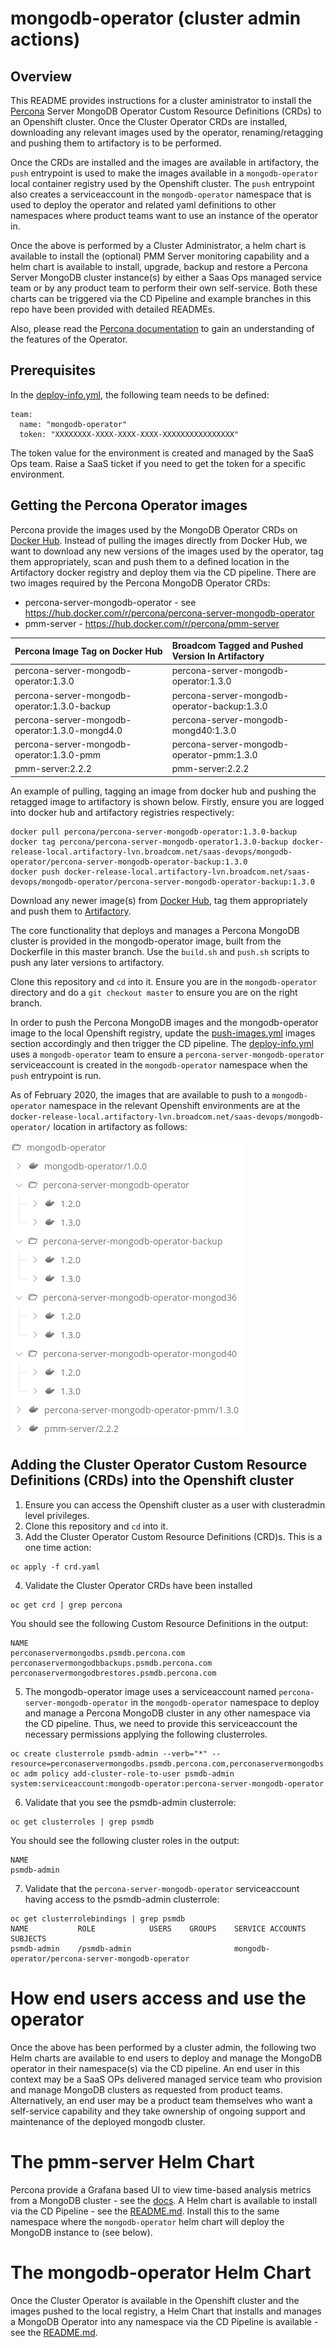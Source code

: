# mongodb-operator (cluster admin actions)

## Overview

This README provides instructions for a cluster aministrator to install the [Percona](https://github.com/percona/percona-server-mongodb-operator) Server MongoDB Operator Custom Resource Definitions (CRDs) to an Openshift cluster. Once the Cluster Operator CRDs are installed, downloading any relevant images used by the operator, renaming/retagging and pushing them to artifactory is to be performed.

Once the CRDs are installed and the images are available in artifactory, the `push` entrypoint is used to make the images available in a `mongodb-operator` local container registry used by the Openshift cluster. The `push` entrypoint also creates a serviceaccount in the `mongodb-operator` namespace that is used to deploy the operator and related yaml definitions to other namespaces where product teams want to use an instance of the operator in.

Once the above is performed by a Cluster Administrator, a helm chart is available to install the (optional) PMM Server monitoring capability and a helm chart is available to install, upgrade, backup and restore a Percona Server MongoDB cluster instance(s) by either a Saas Ops managed service team or by any product team to perform their own self-service. Both these charts can be triggered via the CD Pipeline and example branches in this repo have been provided with detailed READMEs.

Also, please read the [Percona documentation](https://www.percona.com/doc/kubernetes-operator-for-psmongodb/index.html) to gain an understanding of the features of the Operator.

## Prerequisites

In the [deploy-info.yml](./deploy-info.yml), the following team needs to be defined:

```
team:
  name: "mongodb-operator"
  token: "XXXXXXXX-XXXX-XXXX-XXXX-XXXXXXXXXXXXXXXX"
```

The token value for the environment is created and managed by the SaaS Ops team. Raise a SaaS ticket if you need to get the token for a specific environment.

## Getting the Percona Operator images

Percona provide the images used by the MongoDB Operator CRDs on [Docker Hub](https://hub.docker.com/u/percona). Instead of pulling the images directly from Docker Hub, we want to download any new versions of the images used by the operator, tag them appropriately, scan and push them to a defined location in the Artifactory docker registry and deploy them via the CD pipeline. There are two images required by the Percona MongoDB Operator CRDs:

* percona-server-mongodb-operator - see https://hub.docker.com/r/percona/percona-server-mongodb-operator
* pmm-server - https://hub.docker.com/r/percona/pmm-server

| Percona Image Tag on Docker Hub                | Broadcom Tagged and Pushed Version In Artifactory |
| :----------------------------------------------| :-------------------------------------------------|
| percona-server-mongodb-operator:1.3.0          | percona-server-mongodb-operator:1.3.0             |
| percona-server-mongodb-operator:1.3.0-backup   | percona-server-mongodb-operator-backup:1.3.0      |
| percona-server-mongodb-operator:1.3.0-mongd4.0 | percona-server-mongodb-mongd40:1.3.0              |
| percona-server-mongodb-operator:1.3.0-pmm      | percona-server-mongodb-operator-pmm:1.3.0         |
| pmm-server:2.2.2                               | pmm-server:2.2.2                                  |

An example of pulling, tagging an image from docker hub and pushing the retagged image to artifactory is shown below. Firstly, ensure you are logged into docker hub and artifactory registries respectively:

```
docker pull percona/percona-server-mongodb-operator:1.3.0-backup
docker tag percona/percona-server-mongodb-operator1.3.0-backup docker-release-local.artifactory-lvn.broadcom.net/saas-devops/mongodb-operator/percona-server-mongodb-operator-backup:1.3.0
docker push docker-release-local.artifactory-lvn.broadcom.net/saas-devops/mongodb-operator/percona-server-mongodb-operator-backup:1.3.0
```

Download any newer image(s) from [Docker Hub](https://hub.docker.com/u/percona), tag them appropriately and push them to [Artifactory](https://artifactory-lvn.broadcom.net/artifactory/docker-release-local/saas-devops/mongodb-operator).

The core functionality that deploys and manages a Percona MongoDB cluster is provided in the mongodb-operator image, built from the Dockerfile in this master branch. Use the `build.sh` and `push.sh` scripts to push any later versions to artifactory.

Clone this repository and `cd` into it. Ensure you are in the `mongodb-operator` directory and do a `git checkout master` to ensure you are on the right branch.

In order to push the Percona MongoDB images and the mongodb-operator image to the local Openshift registry, update the [push-images.yml](./push-images.yml) images section accordingly and then trigger the CD pipeline. The [deploy-info.yml](./deploy-info.yml) uses a `mongodb-operator` team to ensure a `percona-server-mongodb-operator` serviceaccount is created in the `mongodb-operator` namespace when the `push` entrypoint is run.

As of February 2020, the images that are available to push to a `mongodb-operator` namespace in the relevant Openshift environments are at the `docker-release-local.artifactory-lvn.broadcom.net/saas-devops/mongodb-operator/` location in artifactory as follows:

![screenshot1](images/screenshot1.png)

## Adding the Cluster Operator Custom Resource Definitions (CRDs) into the Openshift cluster

1. Ensure you can access the Openshift cluster as a user with clusteradmin level privileges.
2. Clone this repository and `cd` into it.
3. Add the Cluster Operator Custom Resource Definitions (CRD)s. This is a one time action:
```
oc apply -f crd.yaml
```
4. Validate the Cluster Operator CRDs have been installed
```
oc get crd | grep percona
```
You should see the following Custom Resource Definitions in the output:
```
NAME
perconaservermongodbs.psmdb.percona.com 
perconaservermongodbbackups.psmdb.percona.com 
perconaservermongodbrestores.psmdb.percona.com 
```
5. The mongodb-operator image uses a serviceaccount named `percona-server-mongodb-operator` in the `mongodb-operator` namespace to deploy and manage a Percona MongoDB cluster in any other namespace via the CD pipeline. Thus, we need to provide this serviceaccount the necessary permissions applying the following clusterroles.
```
oc create clusterrole psmdb-admin --verb="*" --resource=perconaservermongodbs.psmdb.percona.com,perconaservermongodbs.psmdb.percona.com/status,perconaservermongodbbackups.psmdb.percona.com,perconaservermongodbbackups.psmdb.percona.com/status,perconaservermongodbrestores.psmdb.percona.com,perconaservermongodbrestores.psmdb.percona.com/status
oc adm policy add-cluster-role-to-user psmdb-admin system:serviceaccount:mongodb-operator:percona-server-mongodb-operator
```
6. Validate that you see the psmdb-admin clusterrole:
```
oc get clusterroles | grep psmdb
```
You should see the following cluster roles in the output:
```
NAME
psmdb-admin
```
7. Validate that the `percona-server-mongodb-operator` serviceaccount having access to the psmdb-admin clusterrole:
```
oc get clusterrolebindings | grep psmdb
NAME           ROLE            USERS    GROUPS    SERVICE ACCOUNTS                                    SUBJECTS
psmdb-admin    /psmdb-admin                       mongodb-operator/percona-server-mongodb-operator  
```

# How end users access and use the operator

Once the above has been performed by a cluster admin, the following two Helm charts are available to end users to deploy and manage the MongoDB operator in their namespace(s) via the CD pipeline. An end user in this context may be a SaaS OPs delivered managed service team who provision and manage MongoDB clusters as requested from product teams. Alternatively, an end user may be a product team themselves who want a self-service capability and they take ownership of ongoing support and maintenance of the deployed mongodb cluster.

# The pmm-server Helm Chart #

Percona provide a Grafana based UI to view time-based analysis metrics from a MongoDB cluster - see the [docs](https://www.percona.com/doc/percona-monitoring-and-management/index.html). A Helm chart is available to install via the CD Pipeline - see the [README.md](https://github.gwd.broadcom.net/dockcpdev/mongodb-operator/blob/pipeline_pmm-server/README.md). Install this to the same namespace where the `mongodb-operator` helm chart will deploy the MongoDB instance to (see below).

# The mongodb-operator Helm Chart 

Once the Cluster Operator is available in the Openshift cluster and the images pushed to the local registry, a Helm Chart that installs and manages a MongoDB Operator into any namespace via the CD Pipeline is available - see the [README.md](https://github.gwd.broadcom.net/dockcpdev/mongodb-operator/blob/pipeline_mongodb-operator/README.md). 
